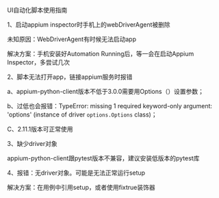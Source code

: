 UI自动化脚本使用指南

1、启动appium inspector时手机上的webDriverAgent被删除

未知原因：WebDriverAgent有时候无法启动app

解决方案：手机安装好Automation Running后，等一会在启动Appium Inspector，多尝试几次

2、脚本无法打开app，链接appium服务时报错

a、appium-python-client版本不低于3.0.0需要用Options（）设置参数；

b、过低也会报错：TypeError: missing 1 required keyword-only argument: 'options' (instance of driver `options.Options` class)；

C、2.11.1版本可正常使用

3、缺少driver对象

appium-python-client跟pytest版本不兼容，建议安装低版本的pytest库

4、报错：无driver对象。可能是无法正常运行setup

解决方案：在用例中引用setup，或者使用fixtrue装饰器

